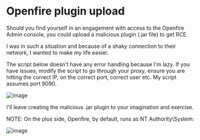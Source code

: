 # Openfire plugin upload

Should you find yourself in an engagement with access to the Openfire Admin console, you could upload a malicious plugin (.jar file) to get RCE.

I was in such a situation and because of a shaky connection to their network, I wanted to make my life easier.

The script below doesn't have any error handling because I'm lazy. If you have issues, modify the script to go through your proxy, ensure you are hitting the correct IP, on the correct port, correct user etc. My script assumes port 9090. 

![image](https://user-images.githubusercontent.com/80063008/215105203-df8ca880-8261-492b-8602-cbcc07d75ec4.png)

I'll leave creating the malicious .jar plugin to your imagination and exercise.

NOTE: On the plus side, Openfire, by default, runs as NT Authority\System:

![image](https://user-images.githubusercontent.com/80063008/215106024-26a3eedb-eb5c-4919-8fe8-7a0f39aa4303.png)
